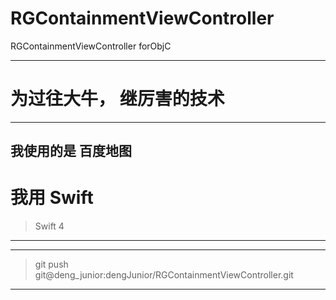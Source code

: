 # RGContainmentViewController
RGContainmentViewController forObjC









<hr>

# 为过往大牛， 继厉害的技术

<hr>


## 我使用的是 百度地图

# 我用 Swift
> Swift 4



<hr>





<hr>


> git push git@deng_junior:dengJunior/RGContainmentViewController.git



<hr>









